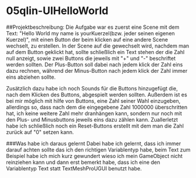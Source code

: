 # 05qlin-UIHelloWorld

##Projektbeschreibung:
Die Aufgabe war es zuerst eine Scene mit dem Text: "Hello World my name is yourKuerzel(bzw. jeder seinen eigenen Kuerzel)", mit einen Button der beim klicken auf eine andere Scene wechselt, zu erstellen.
In der Scene auf die gewechselt wird, nachdem man auf dem Button geklickt hat, sollte schließlich ein Text stehen der die Zahl null anzeigt, sowie zwei Buttons die jeweils mit "+" und "-" beschriftet werden sollten. Der Plus-Button soll dabei nach jedem klick der Zahl eins dazu rechnen, während der Minus-Button nach jedem klick der Zahl immer eins abziehen sollte. 

Zusätzlich dazu habe ich noch Sounds für die Buttons hinzugefügt die, nach dem Klicken des Buttons, abgespielt werden sollten. Außerdem ist es bei mir möglich mit hilfe von Buttons, eine Zahl seiner Wahl einzugeben, allerdings so, dass nach dem die eingegebene Zahl 1000000 überschritten hat, ich keine weitere Zahl mehr dranhängen kann, sondern nur noch mit den Plus- und Minusbuttons jeweils eins dazu zählen kann. Zuallerletzt habe ich schließlich noch ein Reset-Buttons erstellt mit dem man die Zahl zurück auf "0" setzen kann. 

###Was habe ich daraus gelernt
Dabei habe ich gelernt, dass ich immer darauf achten sollte das ich den richtigen Variablentyp habe, beim Text zum Beispiel habe ich mich kurz gewundert wieso ich mein GameObject nicht reinziehen kann und dann erst bemerkt habe, dass ich eine den Variablentyp Text statt TextMeshProUGUI benutzt habe. 
